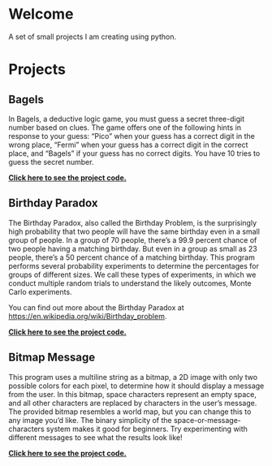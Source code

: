 # Welcome
A set of small projects I am creating using python.

# Projects
## Bagels
In Bagels, a deductive logic game, you must guess a secret three-digit number based on clues. The game offers one of the following hints in response to your guess: “Pico” when your guess has a correct digit in the wrong place, “Fermi” when your guess has a correct digit in the correct place, and “Bagels” if your guess has no correct digits. You have 10 tries to guess the secret number.

[**Click here to see the project code.**](bagels/bagels.py)

## Birthday Paradox
The Birthday Paradox, also called the Birthday Problem, is the surprisingly high probability that two people will have the same birthday even in a small group of people. In a group of 70 people, there’s a 99.9 percent chance of two people having a matching birthday. But even in a group as small as 23 people, there’s a 50 percent chance of a matching birthday. This program performs several probability experiments to determine the percentages for groups of different sizes. We call these types of experiments, in which we conduct multiple random trials to understand the likely outcomes, Monte Carlo experiments.

You can find out more about the Birthday Paradox at https://en.wikipedia.org/wiki/Birthday_problem.

[**Click here to see the project code.**](BirthdayParadox/birthdayparadox.py)

## Bitmap Message
This program uses a multiline string as a bitmap, a 2D image with only two possible colors for each pixel, to determine how it should display a message from the user. In this bitmap, space characters represent an empty space, and all other characters are replaced by characters in the user’s message. The provided bitmap resembles a world map, but you can change this to any image you’d like. The binary simplicity of the space-or-message-characters system makes it good for beginners. Try experimenting with different messages to see what the results look like!

[**Click here to see the project code.**](BitMapWorld/bitmapworld.py)